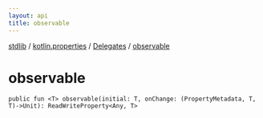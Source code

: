 ```yaml
---
layout: api
title: observable
---
```

[stdlib](../../index.html) / [kotlin.properties](../index.html) / [Delegates](index.html) / [observable](observable.html)

# observable

```
public fun <T> observable(initial: T, onChange: (PropertyMetadata, T, T)->Unit): ReadWriteProperty<Any, T>
```
